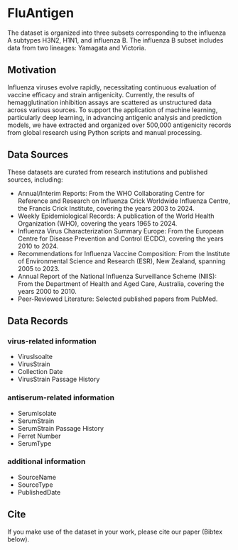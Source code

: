 # FluAntigen

The dataset is organized into three subsets corresponding to the influenza A subtypes H3N2, H1N1, and influenza B. The influenza B subset includes data from two lineages: Yamagata and Victoria. 


## Motivation
Influenza viruses evolve rapidly, necessitating continuous evaluation of vaccine efficacy and strain antigenicity. Currently, the results of hemagglutination inhibition assays are scattered as unstructured data across various sources. To support the application of machine learning, particularly deep learning, in advancing antigenic analysis and prediction models, we have extracted and organized over 500,000 antigenicity records from global research using Python scripts and manual processing.

## Data Sources

These datasets are curated from research institutions and published sources, including:

- Annual/Interim Reports: From the WHO Collaborating Centre for Reference and Research on Influenza Crick Worldwide Influenza Centre, the Francis Crick Institute, covering the years 2003 to 2024.
- Weekly Epidemiological Records: A publication of the World Health Organization (WHO), covering the years 1965 to 2024.
- Influenza Virus Characterization Summary Europe: From the European Centre for Disease Prevention and Control (ECDC), covering the years 2010 to 2024.
- Recommendations for Influenza Vaccine Composition: From the Institute of Environmental Science and Research (ESR), New Zealand, spanning 2005 to 2023.
- Annual Report of the National Influenza Surveillance Scheme (NIIS): From the Department of Health and Aged Care, Australia, covering the years 2000 to 2010.
- Peer-Reviewed Literature: Selected published papers from PubMed.

## Data Records

### virus-related information

- VirusIsoalte
- VirusStrain
- Collection Date
- VirusStrain Passage History

### antiserum-related information

- SerumIsolate
- SerumStrain
- SerumStrain Passage History
- Ferret Number
- SerumType

### additional information

- SourceName
- SourceType
- PublishedDate

## Cite

If you make use of the dataset in your work, please cite our paper (Bibtex below).
